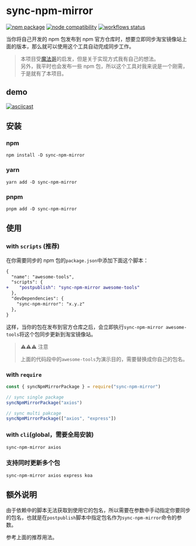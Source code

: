# sync-npm-mirror

<p align="left">
<a href="https://npmjs.com/package/sync-npm-mirror"><img src="https://img.shields.io/npm/v/sync-npm-mirror.svg" alt="npm package"></a>
<a href="https://nodejs.org/en/about/releases/"><img src="https://img.shields.io/node/v/sync-npm-mirror.svg" alt="node compatibility"></a>
<a href="https://github.com/champkeh/sync-npm-mirror/actions/workflows/publish-and-release.yml"><img src="https://github.com/champkeh/sync-npm-mirror/actions/workflows/publish-and-release.yml/badge.svg" alt="workflows status"></a>
</p>

当你将自己开发的 npm 包发布到 npm 官方仓库时，想要立即同步淘宝镜像站上面的版本，那么就可以使用这个工具自动完成同步工作。

> 本项目受[魔法哥](https://github.com/cssmagic/npm-mirror-sync/issues/2)的启发，但是关于实现方式我有自己的想法。<br/>
> 另外，我平时也会发布一些 npm 包，所以这个工具对我来说是一个刚需，于是就有了本项目。

## demo

[![asciicast](https://asciinema.org/a/499462.svg)](https://asciinema.org/a/499462)

## 安装

### npm

```shell
npm install -D sync-npm-mirror
```

### yarn

```shell
yarn add -D sync-npm-mirror
```

### pnpm

```shell
pnpm add -D sync-npm-mirror
```

## 使用

### with `scripts` (推荐)

在你需要同步的 npm 包的`package.json`中添加下面这个脚本：

```diff
{
  "name": "awesome-tools",
  "scripts": {
+    "postpublish": "sync-npm-mirror awesome-tools"
  },
  "devDependencies": {
    "sync-npm-mirror": "x.y.z"
  },
}
```

这样，当你的包在发布到官方仓库之后，会立即执行`sync-npm-mirror awesome-tools`将这个包同步更新到淘宝镜像站。

> ⚠️⚠️⚠️ 注意
>
> 上面的代码段中的`awesome-tools`为演示目的，需要替换成你自己的包名。

### with `require`

```js
const { syncNpmMirrorPackage } = require("sync-npm-mirror")

// sync single package
syncNpmMirrorPackage("axios")

// sync multi pakcage
syncNpmMirrorPackage(["axios", "express"])
```

### with `cli`(global，需要全局安装)

```shell
sync-npm-mirror axios
```

### 支持同时更新多个包

```shell
sync-npm-mirror axios express koa
```

## 额外说明

由于依赖中的脚本无法获取到使用它的包名，所以需要在参数中手动指定你要同步的包名，也就是在`postpublish`脚本中指定包名作为`sync-npm-mirror`命令的参数。

参考上面的推荐用法。
